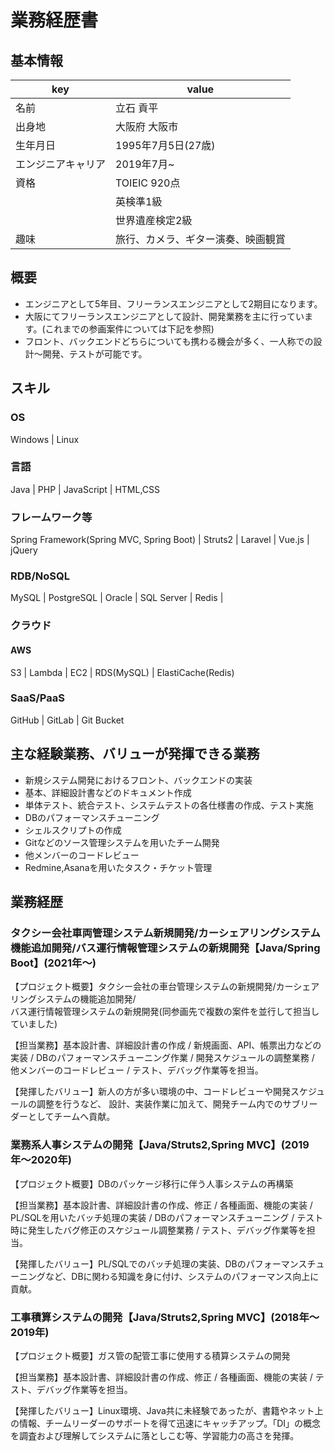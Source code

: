 # 業務経歴書

## 基本情報

|key|value|
|----|----|
|名前|立石 貢平|
|出身地|大阪府 大阪市|
|生年月日|1995年7月5日(27歳)|
|エンジニアキャリア|2019年7月~|
|資格|TOIEIC 920点|
||英検準1級|
||世界遺産検定2級|
|趣味|旅行、カメラ、ギター演奏、映画観賞|

## 概要
- エンジニアとして5年目、フリーランスエンジニアとして2期目になります。
- 大阪にてフリーランスエンジニアとして設計、開発業務を主に行っています。(これまでの参画案件については下記を参照)
- フロント、バックエンドどちらについても携わる機会が多く、一人称での設計〜開発、テストが可能です。

## スキル

### OS

Windows | Linux

### 言語

Java | PHP | JavaScript | HTML,CSS

### フレームワーク等

Spring Framework(Spring MVC, Spring Boot) | Struts2 | Laravel | Vue.js | jQuery

### RDB/NoSQL

MySQL | PostgreSQL | Oracle | SQL Server | Redis |

### クラウド

#### AWS

S3 | Lambda | EC2 | RDS(MySQL) | ElastiCache(Redis)

### SaaS/PaaS

GitHub | GitLab | Git Bucket

## 主な経験業務、バリューが発揮できる業務

- 新規システム開発におけるフロント、バックエンドの実装
- 基本、詳細設計書などのドキュメント作成
- 単体テスト、統合テスト、システムテストの各仕様書の作成、テスト実施
- DBのパフォーマンスチューニング
- シェルスクリプトの作成
- Gitなどのソース管理システムを用いたチーム開発
- 他メンバーのコードレビュー
- Redmine,Asanaを用いたタスク・チケット管理

## 業務経歴

### タクシー会社車両管理システム新規開発/カーシェアリングシステム機能追加開発/バス運行情報管理システムの新規開発【Java/Spring Boot】(2021年〜)

【プロジェクト概要】タクシー会社の車台管理システムの新規開発/カーシェアリングシステムの機能追加開発/<br>
バス運行情報管理システムの新規開発(同参画先で複数の案件を並行して担当していました)

【担当業務】基本設計書、詳細設計書の作成 / 新規画面、API、帳票出力などの実装 / DBのパフォーマンスチューニング作業 / 開発スケジュールの調整業務 / 他メンバーのコードレビュー / テスト、デバッグ作業等を担当。

【発揮したバリュー】新人の方が多い環境の中、コードレビューや開発スケジュールの調整を行うなど、
設計、実装作業に加えて、開発チーム内でのサブリーダーとしてチームへ貢献。

### 業務系人事システムの開発【Java/Struts2,Spring MVC】(2019年〜2020年)

【プロジェクト概要】DBのパッケージ移行に伴う人事システムの再構築

【担当業務】基本設計書、詳細設計書の作成、修正 / 各種画面、機能の実装 / PL/SQLを用いたバッチ処理の実装 /
DBのパフォーマンスチューニング / テスト時に発生したバグ修正のスケジュール調整業務 / テスト、デバッグ作業等を担当。

【発揮したバリュー】PL/SQLでのバッチ処理の実装、DBのパフォーマンスチューニングなど、DBに関わる知識を身に付け、システムのパフォーマンス向上に貢献。

### 工事積算システムの開発【Java/Struts2,Spring MVC】(2018年〜2019年)

【プロジェクト概要】ガス管の配管工事に使用する積算システムの開発

【担当業務】基本設計書、詳細設計書の作成、修正 / 各種画面、機能の実装 / テスト、デバッグ作業等を担当。

【発揮したバリュー】Linux環境、Java共に未経験であったが、書籍やネット上の情報、チームリーダーのサポートを得て迅速にキャッチアップ。「DI」の概念を調査および理解してシステムに落としこむ等、学習能力の高さを発揮。
